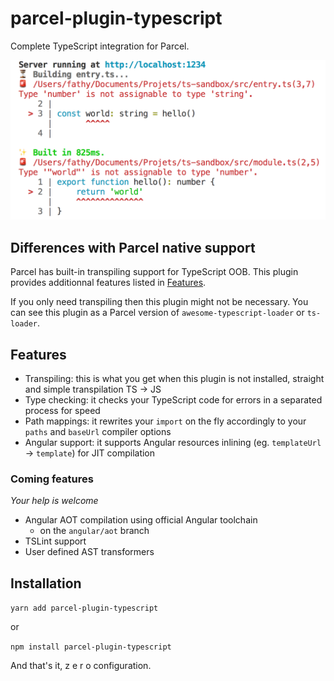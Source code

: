 # parcel-plugin-typescript

Complete TypeScript integration for Parcel.

![Screenshot](./.assets/screenshot.png)

## Differences with Parcel native support

Parcel has built-in transpiling support for TypeScript OOB. This plugin provides additionnal features listed in [Features](#features).

If you only need transpiling then this plugin might not be necessary. You can see
this plugin as a Parcel version of `awesome-typescript-loader` or `ts-loader`.


## Features

- Transpiling: this is what you get when this plugin is not installed, straight and simple
transpilation TS -> JS
- Type checking: it checks your TypeScript code for errors in a separated process for speed
- Path mappings: it rewrites your `import` on the fly accordingly to your `paths` and `baseUrl`
compiler options
- Angular support: it supports Angular resources inlining (eg. `templateUrl` -> `template`) for JIT compilation

### Coming features

*Your help is welcome*

- Angular AOT compilation using official Angular toolchain
	- on the `angular/aot` branch
- TSLint support
- User defined AST transformers

## Installation
`yarn add parcel-plugin-typescript`

or

`npm install parcel-plugin-typescript`

And that's it, z e r o configuration.
